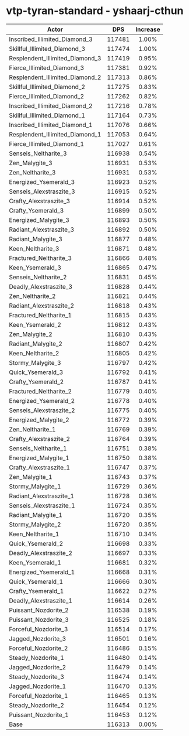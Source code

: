 # vtp-tyran-standard - yshaarj-cthun
| Actor | DPS | Increase |
|---|:---:|:---:|
|Inscribed_Illimited_Diamond_3|117481|1.00%|
|Skillful_Illimited_Diamond_3|117474|1.00%|
|Resplendent_Illimited_Diamond_3|117419|0.95%|
|Fierce_Illimited_Diamond_3|117381|0.92%|
|Resplendent_Illimited_Diamond_2|117313|0.86%|
|Skillful_Illimited_Diamond_2|117275|0.83%|
|Fierce_Illimited_Diamond_2|117262|0.82%|
|Inscribed_Illimited_Diamond_2|117216|0.78%|
|Skillful_Illimited_Diamond_1|117164|0.73%|
|Inscribed_Illimited_Diamond_1|117076|0.66%|
|Resplendent_Illimited_Diamond_1|117053|0.64%|
|Fierce_Illimited_Diamond_1|117027|0.61%|
|Senseis_Neltharite_3|116938|0.54%|
|Zen_Malygite_3|116931|0.53%|
|Zen_Neltharite_3|116931|0.53%|
|Energized_Ysemerald_3|116923|0.52%|
|Senseis_Alexstraszite_3|116915|0.52%|
|Crafty_Alexstraszite_3|116914|0.52%|
|Crafty_Ysemerald_3|116899|0.50%|
|Energized_Malygite_3|116893|0.50%|
|Radiant_Alexstraszite_3|116892|0.50%|
|Radiant_Malygite_3|116877|0.48%|
|Keen_Neltharite_3|116871|0.48%|
|Fractured_Neltharite_3|116866|0.48%|
|Keen_Ysemerald_3|116865|0.47%|
|Senseis_Neltharite_2|116831|0.45%|
|Deadly_Alexstraszite_3|116828|0.44%|
|Zen_Neltharite_2|116821|0.44%|
|Radiant_Alexstraszite_2|116818|0.43%|
|Fractured_Neltharite_1|116815|0.43%|
|Keen_Ysemerald_2|116812|0.43%|
|Zen_Malygite_2|116810|0.43%|
|Radiant_Malygite_2|116807|0.42%|
|Keen_Neltharite_2|116805|0.42%|
|Stormy_Malygite_3|116797|0.42%|
|Quick_Ysemerald_3|116792|0.41%|
|Crafty_Ysemerald_2|116787|0.41%|
|Fractured_Neltharite_2|116779|0.40%|
|Energized_Ysemerald_2|116778|0.40%|
|Senseis_Alexstraszite_2|116775|0.40%|
|Energized_Malygite_2|116772|0.39%|
|Zen_Neltharite_1|116769|0.39%|
|Crafty_Alexstraszite_2|116764|0.39%|
|Senseis_Neltharite_1|116751|0.38%|
|Energized_Malygite_1|116750|0.38%|
|Crafty_Alexstraszite_1|116747|0.37%|
|Zen_Malygite_1|116743|0.37%|
|Stormy_Malygite_1|116729|0.36%|
|Radiant_Alexstraszite_1|116728|0.36%|
|Senseis_Alexstraszite_1|116724|0.35%|
|Radiant_Malygite_1|116720|0.35%|
|Stormy_Malygite_2|116720|0.35%|
|Keen_Neltharite_1|116710|0.34%|
|Quick_Ysemerald_2|116698|0.33%|
|Deadly_Alexstraszite_2|116697|0.33%|
|Keen_Ysemerald_1|116681|0.32%|
|Energized_Ysemerald_1|116668|0.31%|
|Quick_Ysemerald_1|116666|0.30%|
|Crafty_Ysemerald_1|116622|0.27%|
|Deadly_Alexstraszite_1|116614|0.26%|
|Puissant_Nozdorite_2|116538|0.19%|
|Puissant_Nozdorite_3|116525|0.18%|
|Forceful_Nozdorite_3|116514|0.17%|
|Jagged_Nozdorite_3|116501|0.16%|
|Forceful_Nozdorite_2|116486|0.15%|
|Steady_Nozdorite_1|116480|0.14%|
|Jagged_Nozdorite_2|116479|0.14%|
|Steady_Nozdorite_3|116474|0.14%|
|Jagged_Nozdorite_1|116470|0.13%|
|Forceful_Nozdorite_1|116465|0.13%|
|Steady_Nozdorite_2|116454|0.12%|
|Puissant_Nozdorite_1|116453|0.12%|
|Base|116313|0.00%|
